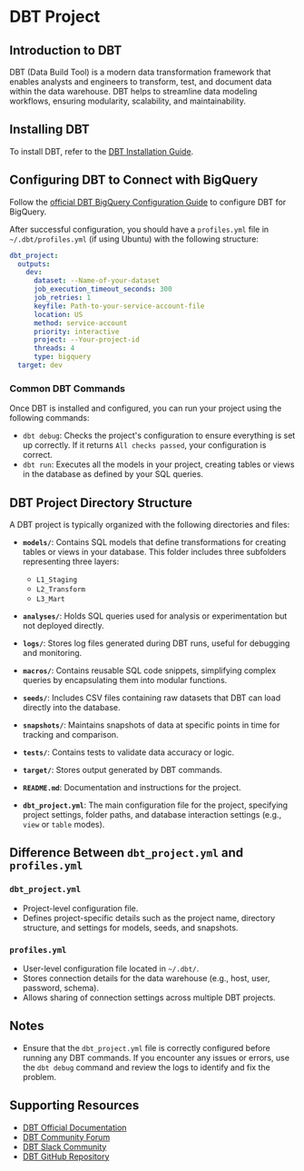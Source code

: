 # DBT Project

## Introduction to DBT
DBT (Data Build Tool) is a modern data transformation framework that enables analysts and engineers to transform, test, and document data within the data warehouse. DBT helps to streamline data modeling workflows, ensuring modularity, scalability, and maintainability.

## Installing DBT
To install DBT, refer to the [DBT Installation Guide](https://docs.getdbt.com/docs/introduction).

## Configuring DBT to Connect with BigQuery
Follow the [official DBT BigQuery Configuration Guide](https://docs.getdbt.com/docs/core/connect-data-platform/bigquery-setup) to configure DBT for BigQuery.

After successful configuration, you should have a `profiles.yml` file in `~/.dbt/profiles.yml` (if using Ubuntu) with the following structure:

```yaml
dbt_project:
  outputs:
    dev:
      dataset: --Name-of-your-dataset
      job_execution_timeout_seconds: 300
      job_retries: 1
      keyfile: Path-to-your-service-account-file
      location: US
      method: service-account
      priority: interactive
      project: --Your-project-id
      threads: 4
      type: bigquery
  target: dev
```

### Common DBT Commands
Once DBT is installed and configured, you can run your project using the following commands:

- `dbt debug`: Checks the project's configuration to ensure everything is set up correctly. If it returns `All checks passed`, your configuration is correct.
- `dbt run`: Executes all the models in your project, creating tables or views in the database as defined by your SQL queries.

## DBT Project Directory Structure
A DBT project is typically organized with the following directories and files:

- **`models/`**: Contains SQL models that define transformations for creating tables or views in your database. This folder includes three subfolders representing three layers:
  - `L1_Staging`
  - `L2_Transform`
  - `L3_Mart`

- **`analyses/`**: Holds SQL queries used for analysis or experimentation but not deployed directly.

- **`logs/`**: Stores log files generated during DBT runs, useful for debugging and monitoring.

- **`macros/`**: Contains reusable SQL code snippets, simplifying complex queries by encapsulating them into modular functions.

- **`seeds/`**: Includes CSV files containing raw datasets that DBT can load directly into the database.

- **`snapshots/`**: Maintains snapshots of data at specific points in time for tracking and comparison.

- **`tests/`**: Contains tests to validate data accuracy or logic.

- **`target/`**: Stores output generated by DBT commands.

- **`README.md`**: Documentation and instructions for the project.

- **`dbt_project.yml`**: The main configuration file for the project, specifying project settings, folder paths, and database interaction settings (e.g., `view` or `table` modes).

## Difference Between `dbt_project.yml` and `profiles.yml`

### `dbt_project.yml`
- Project-level configuration file.
- Defines project-specific details such as the project name, directory structure, and settings for models, seeds, and snapshots.

### `profiles.yml`
- User-level configuration file located in `~/.dbt/`.
- Stores connection details for the data warehouse (e.g., host, user, password, schema).
- Allows sharing of connection settings across multiple DBT projects.

## Notes
- Ensure that the `dbt_project.yml` file is correctly configured before running any DBT commands. If you encounter any issues or errors, use the `dbt debug` command and review the logs to identify and fix the problem.

## Supporting Resources
- [DBT Official Documentation](https://docs.getdbt.com/)
- [DBT Community Forum](https://discourse.getdbt.com/)
- [DBT Slack Community](https://www.getdbt.com/community/join-the-community/)
- [DBT GitHub Repository](https://github.com/dbt-labs/dbt-core)

